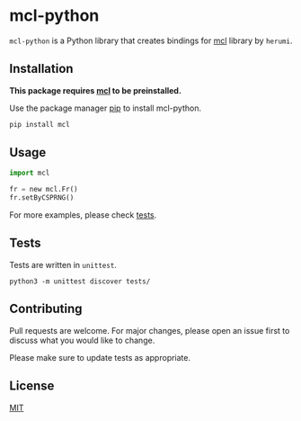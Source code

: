 # mcl-python

`mcl-python` is a Python library that creates bindings for [mcl](https://github.com/herumi/mcl) library by `herumi`.

## Installation

**This package requires [mcl](https://github.com/herumi/mcl) to be preinstalled.**

Use the package manager [pip](https://pip.pypa.io/en/stable/) to install mcl-python.

```bash
pip install mcl
```

## Usage

```python
import mcl

fr = new mcl.Fr()
fr.setByCSPRNG()
```

For more examples, please check [tests](tests/).

## Tests

Tests are written in `unittest`.

```
python3 -m unittest discover tests/
```

## Contributing
Pull requests are welcome. For major changes, please open an issue first to discuss what you would like to change.

Please make sure to update tests as appropriate.

## License
[MIT](https://choosealicense.com/licenses/mit/)